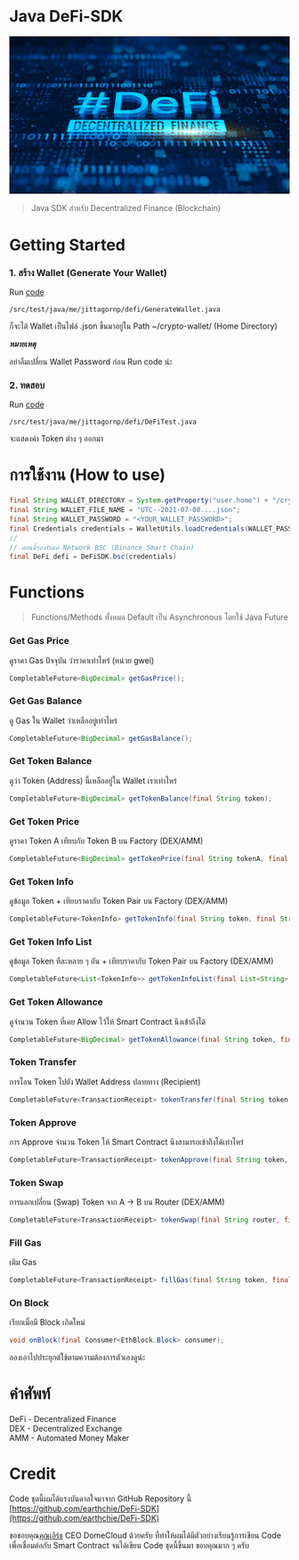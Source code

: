 # Java DeFi-SDK

![](./DeFi.jpeg)

> Java SDK สำหรับ Decentralized Finance (Blockchain)

# Getting Started

### 1. สร้าง Wallet (Generate Your Wallet)

Run [code](src/test/java/me/jittagornp/defi/GenerateWallet.java)

```
/src/test/java/me/jittagornp/defi/GenerateWallet.java
```

ก็จะได้ Wallet เป็นไฟล์ .json ขึ้นมาอยู่ใน Path ~/crypto-wallet/ (Home Directory)

***หมายเหตุ***

อย่าลืมเปลี่ยน Wallet Password ก่อน Run code น่ะ

### 2. ทดสอบ

Run [code](src/test/java/me/jittagornp/defi/DeFiTest.java)

```
/src/test/java/me/jittagornp/defi/DeFiTest.java
```

จะแสดงค่า Token ต่าง ๆ ออกมา

# การใช้งาน (How to use)

```java
final String WALLET_DIRECTORY = System.getProperty("user.home") + "/crypto-wallet";
final String WALLET_FILE_NAME = "UTC--2021-07-08....json";
final String WALLET_PASSWORD = "<YOUR_WALLET_PASSWORD>";
final Credentials credentials = WalletUtils.loadCredentials(WALLET_PASSWORD, new File(WALLET_DIRECTORY, WALLET_FILE_NAME));
//
// ตอนนี้รองรับแค่ Network BSC (Binance Smart Chain)
final DeFi defi = DeFiSDK.bsc(credentials)
```

# Functions

> Functions/Methods ทั้งหมด Default เป็น Asynchronous โดยใช้ Java Future

### Get Gas Price

ดูราคา Gas ปัจจุบัน ว่าราคาเท่าไหร่ (หน่วย gwei)

```java
CompletableFuture<BigDecimal> getGasPrice();
```

### Get Gas Balance

ดู Gas ใน Wallet ว่าเหลืออยู่เท่าไหร่

```java
CompletableFuture<BigDecimal> getGasBalance();
```

### Get Token Balance

ดูว่า Token (Address) นี้เหลืออยู่ใน Wallet เราเท่าไหร่

```java
CompletableFuture<BigDecimal> getTokenBalance(final String token);
```

### Get Token Price

ดูราคา Token A เทียบกับ Token B บน Factory (DEX/AMM)

```java
CompletableFuture<BigDecimal> getTokenPrice(final String tokenA, final String tokenB, final String factory);
```

### Get Token Info

ดูข้อมูล Token + เทียบราคากับ Token Pair บน Factory (DEX/AMM)

```java
CompletableFuture<TokenInfo> getTokenInfo(final String token, final String tokenPair, final String factory);
```

### Get Token Info List

ดูข้อมูล Token ทีละหลาย ๆ อัน + เทียบราคากับ Token Pair บน Factory (DEX/AMM)

```java
CompletableFuture<List<TokenInfo>> getTokenInfoList(final List<String> tokens, final Function<String, String> tokenPair, final Function<String, String> tokenFactory);
```

### Get Token Allowance

ดูจำนวน Token ที่เคย Allow ไว้ให้ Smart Contract นึงเข้าถึงได้  

```java
CompletableFuture<BigDecimal> getTokenAllowance(final String token, final String contractAddress);
```

### Token Transfer 

การโอน Token ไปยัง Wallet Address ปลายทาง (Recipient)

```java
CompletableFuture<TransactionReceipt> tokenTransfer(final String token, String recipient, final BigDecimal amount);
```

### Token Approve

การ Approve จำนวน Token ให้ Smart Contract นึงสามารถเข้าถึงได้เท่าไหร่

```java
CompletableFuture<TransactionReceipt> tokenApprove(final String token, final BigDecimal amount, final String contractAddress);
```

### Token Swap

การแลกเปลี่ยน (Swap) Token จาก A -> B บน Router (DEX/AMM)

```java
CompletableFuture<TransactionReceipt> tokenSwap(final String router, final String tokenA, final String tokenB, final BigDecimal amount, final double slippage, final int deadlineMinutes);
```

### Fill Gas

เติม Gas
```java
CompletableFuture<TransactionReceipt> fillGas(final String token, final BigDecimal amount);
```

### On Block

เรียกเมื่อมี Block เกิดใหม่

```java
void onBlock(final Consumer<EthBlock.Block> consumer);
```

ลองเอาไปประยุกต์ใช้ตามความต้องการตัวเองดูน่ะ

# คำศัพท์ 

DeFi - Decentralized Finance  
DEX - Decentralized Exchange  
AMM - Automated Money Maker   

# Credit 

Code ชุดนี้ผมได้แรงบันดาลใจมาจาก GitHub Repository นี้ [https://github.com/earthchie/DeFi-SDK](https://github.com/earthchie/DeFi-SDK)  
  
ขอขอบคุณ[คุณเอิร์ธ](https://github.com/earthchie) CEO DomeCloud ด้วยครับ ที่ทำให้ผมได้มีตัวอย่างเรียนรู้การเขียน Code เพื่อเชื่อมต่อกับ Smart Contract จนได้เขียน Code ชุดนี้ขึ้นมา ขอบคุณมาก ๆ ครับ

